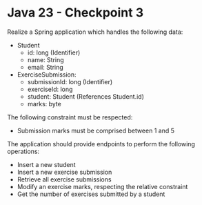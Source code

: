 # Java 23 - Checkpoint 3
Realize a Spring application which handles the following data:
- Student
  - id: long (Identifier)
  - name: String
  - email: String
- ExerciseSubmission:
  - submissionId: long (Identifier) 
  - exerciseId: long
  - student: Student (References Student.id)
  - marks: byte
  
The following constraint must be respected:
- Submission marks must be comprised between 1 and 5

The application should provide endpoints to perform the following operations:
- Insert a new student
- Insert a new exercise submission
- Retrieve all exercise submissions
- Modify an exercise marks, respecting the relative constraint
- Get the number of exercises submitted by a student

